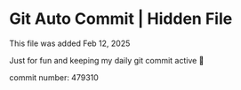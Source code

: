 # Git Auto Commit | Hidden File

This file was added Feb 12, 2025

Just for fun and keeping my daily git commit active 🤪

commit number: 479310
